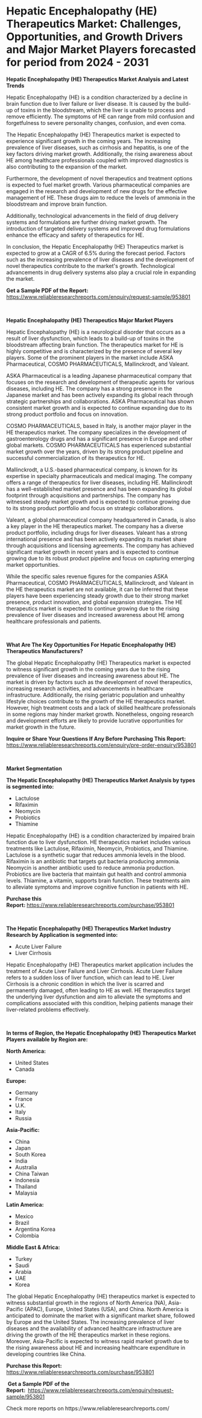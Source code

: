 <p><h1>Hepatic Encephalopathy (HE) Therapeutics Market: Challenges, Opportunities, and Growth Drivers and Major Market Players forecasted for period from 2024 - 2031</h1></p><p><strong>Hepatic Encephalopathy (HE) Therapeutics Market Analysis and Latest Trends</strong></p>
<p><p>Hepatic Encephalopathy (HE) is a condition characterized by a decline in brain function due to liver failure or liver disease. It is caused by the build-up of toxins in the bloodstream, which the liver is unable to process and remove efficiently. The symptoms of HE can range from mild confusion and forgetfulness to severe personality changes, confusion, and even coma.</p><p>The Hepatic Encephalopathy (HE) Therapeutics market is expected to experience significant growth in the coming years. The increasing prevalence of liver diseases, such as cirrhosis and hepatitis, is one of the key factors driving market growth. Additionally, the rising awareness about HE among healthcare professionals coupled with improved diagnostics is also contributing to the expansion of the market.</p><p>Furthermore, the development of novel therapeutics and treatment options is expected to fuel market growth. Various pharmaceutical companies are engaged in the research and development of new drugs for the effective management of HE. These drugs aim to reduce the levels of ammonia in the bloodstream and improve brain function.</p><p>Additionally, technological advancements in the field of drug delivery systems and formulations are further driving market growth. The introduction of targeted delivery systems and improved drug formulations enhance the efficacy and safety of therapeutics for HE.</p><p>In conclusion, the Hepatic Encephalopathy (HE) Therapeutics market is expected to grow at a CAGR of 6.5% during the forecast period. Factors such as the increasing prevalence of liver diseases and the development of novel therapeutics contribute to the market's growth. Technological advancements in drug delivery systems also play a crucial role in expanding the market.</p></p>
<p><strong>Get a Sample PDF of the Report:&nbsp;</strong> <a href="https://www.reliableresearchreports.com/enquiry/request-sample/953801">https://www.reliableresearchreports.com/enquiry/request-sample/953801</a></p>
<p>&nbsp;</p>
<p><strong>Hepatic Encephalopathy (HE) Therapeutics Major Market Players</strong></p>
<p><p>Hepatic Encephalopathy (HE) is a neurological disorder that occurs as a result of liver dysfunction, which leads to a build-up of toxins in the bloodstream affecting brain function. The therapeutics market for HE is highly competitive and is characterized by the presence of several key players. Some of the prominent players in the market include ASKA Pharmaceutical, COSMO PHARMACEUTICALS, Mallinckrodt, and Valeant.</p><p>ASKA Pharmaceutical is a leading Japanese pharmaceutical company that focuses on the research and development of therapeutic agents for various diseases, including HE. The company has a strong presence in the Japanese market and has been actively expanding its global reach through strategic partnerships and collaborations. ASKA Pharmaceutical has shown consistent market growth and is expected to continue expanding due to its strong product portfolio and focus on innovation.</p><p>COSMO PHARMACEUTICALS, based in Italy, is another major player in the HE therapeutics market. The company specializes in the development of gastroenterology drugs and has a significant presence in Europe and other global markets. COSMO PHARMACEUTICALS has experienced substantial market growth over the years, driven by its strong product pipeline and successful commercialization of its therapeutics for HE.</p><p>Mallinckrodt, a U.S.-based pharmaceutical company, is known for its expertise in specialty pharmaceuticals and medical imaging. The company offers a range of therapeutics for liver diseases, including HE. Mallinckrodt has a well-established market presence and has been expanding its global footprint through acquisitions and partnerships. The company has witnessed steady market growth and is expected to continue growing due to its strong product portfolio and focus on strategic collaborations.</p><p>Valeant, a global pharmaceutical company headquartered in Canada, is also a key player in the HE therapeutics market. The company has a diverse product portfolio, including drugs for liver diseases. Valeant has a strong international presence and has been actively expanding its market share through acquisitions and licensing agreements. The company has achieved significant market growth in recent years and is expected to continue growing due to its robust product pipeline and focus on capturing emerging market opportunities.</p><p>While the specific sales revenue figures for the companies ASKA Pharmaceutical, COSMO PHARMACEUTICALS, Mallinckrodt, and Valeant in the HE therapeutics market are not available, it can be inferred that these players have been experiencing steady growth due to their strong market presence, product innovation, and global expansion strategies. The HE therapeutics market is expected to continue growing due to the rising prevalence of liver diseases and increased awareness about HE among healthcare professionals and patients.</p></p>
<p>&nbsp;</p>
<p><strong>What Are The Key Opportunities For Hepatic Encephalopathy (HE) Therapeutics Manufacturers?</strong></p>
<p><p>The global Hepatic Encephalopathy (HE) Therapeutics market is expected to witness significant growth in the coming years due to the rising prevalence of liver diseases and increasing awareness about HE. The market is driven by factors such as the development of novel therapeutics, increasing research activities, and advancements in healthcare infrastructure. Additionally, the rising geriatric population and unhealthy lifestyle choices contribute to the growth of the HE therapeutics market. However, high treatment costs and a lack of skilled healthcare professionals in some regions may hinder market growth. Nonetheless, ongoing research and development efforts are likely to provide lucrative opportunities for market growth in the future.</p></p>
<p><strong>Inquire or Share Your Questions If Any Before Purchasing This Report:</strong> <a href="https://www.reliableresearchreports.com/enquiry/pre-order-enquiry/953801">https://www.reliableresearchreports.com/enquiry/pre-order-enquiry/953801</a></p>
<p>&nbsp;</p>
<p><strong>Market Segmentation</strong></p>
<p><strong>The Hepatic Encephalopathy (HE) Therapeutics Market Analysis by types is segmented into:</strong></p>
<p><ul><li>Lactulose</li><li>Rifaximin</li><li>Neomycin</li><li>Probiotics</li><li>Thiamine</li></ul></p>
<p><p>Hepatic Encephalopathy (HE) is a condition characterized by impaired brain function due to liver dysfunction. HE therapeutics market includes various treatments like Lactulose, Rifaximin, Neomycin, Probiotics, and Thiamine. Lactulose is a synthetic sugar that reduces ammonia levels in the blood. Rifaximin is an antibiotic that targets gut bacteria producing ammonia. Neomycin is another antibiotic used to reduce ammonia production. Probiotics are live bacteria that maintain gut health and control ammonia levels. Thiamine, a vitamin, supports brain function. These treatments aim to alleviate symptoms and improve cognitive function in patients with HE.</p></p>
<p><strong>Purchase this Report:&nbsp;</strong><a href="https://www.reliableresearchreports.com/purchase/953801">https://www.reliableresearchreports.com/purchase/953801</a></p>
<p>&nbsp;</p>
<p><strong>The Hepatic Encephalopathy (HE) Therapeutics Market Industry Research by Application is segmented into:</strong></p>
<p><ul><li>Acute Liver Failure</li><li>Liver Cirrhosis</li></ul></p>
<p><p>Hepatic Encephalopathy (HE) Therapeutics market application includes the treatment of Acute Liver Failure and Liver Cirrhosis. Acute Liver Failure refers to a sudden loss of liver function, which can lead to HE. Liver Cirrhosis is a chronic condition in which the liver is scarred and permanently damaged, often leading to HE as well. HE therapeutics target the underlying liver dysfunction and aim to alleviate the symptoms and complications associated with this condition, helping patients manage their liver-related problems effectively.</p></p>
<p>&nbsp;</p>
<p><strong>In terms of Region, the Hepatic Encephalopathy (HE) Therapeutics Market Players available by Region are:</strong></p>
<p>
    <p> <strong> North America: </strong>
        <ul>
            <li>United States</li>
            <li>Canada</li>
        </ul>
        </p> 
    <p> <strong> Europe: </strong>
        <ul>
            <li>Germany</li>
            <li>France</li>
            <li>U.K.</li>
            <li>Italy</li>
            <li>Russia</li>
        </ul>
        </p> 
    <p> <strong> Asia-Pacific: </strong>
        <ul>
            <li>China</li>
            <li>Japan</li>
            <li>South Korea</li>
            <li>India</li>
            <li>Australia</li>
            <li>China Taiwan</li>
            <li>Indonesia</li>
            <li>Thailand</li>
            <li>Malaysia</li>
        </ul>
        </p> 
    <p> <strong> Latin America: </strong>
        <ul>
            <li>Mexico</li>
            <li>Brazil</li>
            <li>Argentina Korea</li>
            <li>Colombia</li>
        </ul>
        </p> 
    <p> <strong> Middle East & Africa: </strong>
        <ul>
            <li>Turkey</li>
            <li>Saudi</li>
            <li>Arabia</li>
            <li>UAE</li>
            <li>Korea</li>
        </ul>
    </p>
    </p>
<p><p>The global Hepatic Encephalopathy (HE) therapeutics market is expected to witness substantial growth in the regions of North America (NA), Asia-Pacific (APAC), Europe, United States (USA), and China. North America is anticipated to dominate the market with a significant market share, followed by Europe and the United States. The increasing prevalence of liver diseases and the availability of advanced healthcare infrastructure are driving the growth of the HE therapeutics market in these regions. Moreover, Asia-Pacific is expected to witness rapid market growth due to the rising awareness about HE and increasing healthcare expenditure in developing countries like China.</p></p>
<p><strong>Purchase this Report: </strong><a href="https://www.reliableresearchreports.com/purchase/953801">https://www.reliableresearchreports.com/purchase/953801</a></p>
<p>&nbsp;<strong>Get a Sample PDF of the Report:&nbsp;&nbsp;</strong><a href="https://www.reliableresearchreports.com/enquiry/request-sample/953801">https://www.reliableresearchreports.com/enquiry/request-sample/953801</a></p>
<p><strong></strong></p>
<p>Check more reports on https://www.reliableresearchreports.com/</p>